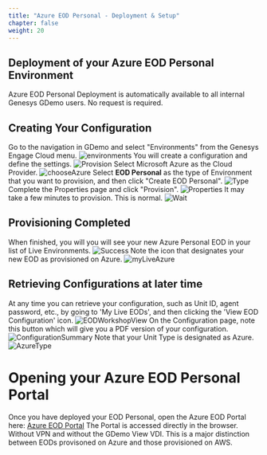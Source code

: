 ```yaml
---
title: "Azure EOD Personal - Deployment & Setup"
chapter: false
weight: 20
---
```


## Deployment of your Azure EOD Personal Environment
Azure EOD Personal Deployment is automatically available to all internal Genesys GDemo users. No request is required. 

## Creating Your Configuration
Go to the navigation in GDemo and select "Environments" from the Genesys Engage Cloud menu.
![environments](/images/Environments.jpg)
You will create a configuration and define the settings.
![Provision](/images/EODPersonalNew.jpg)
Select Microsoft Azure as the Cloud Provider.
![chooseAzure](/images/chooseAzureProvider.png)
Select **EOD Personal** as the type of Environment that you want to provision, and then click "Create EOD Personal".
![Type](/images/EODPersonalType.jpg)
Complete the Properties page and click "Provision".
![Properties](/images/EODPersonalTypeDetails.jpg)
It may take a few minutes to provision. This is normal.
![Wait](/images/POCRequested.jpg)
## Provisioning Completed
When finished, you will you will see your new Azure Personal EOD in your list of Live Environments.
![Success](/images/POCSuccessful.jpg)
Note the icon that designates your new EOD as provisioned on Azure.
![myLiveAzure](/images/myLiveAzure.png)
## Retrieving Configurations at later time
At any time you can retrieve your configuration, such as Unit ID, agent password, etc., by going to 'My Live EODs', and then clicking the 'View EOD Configuration' icon.
![EODWorkshopView](/images/EODWorkshopView.jpg)
On the Configuration page, note this button which will give you a PDF version of your configuration.
![ConfigurationSummary](/images/EODWorkshopPDF.jpg)
Note that your Unit Type is designated as Azure.
![AzureType](/images/azureUnitType.png)
# Opening your Azure EOD Personal Portal
Once you have deployed your EOD Personal, open the Azure EOD Portal here:
[Azure EOD Portal](https://portal-1007-westus2.prod001.genesysengage.com/)
The Portal is accessed directly in the browser. Without VPN and without the GDemo View VDI. This is a major distinction between EODs provisoned on Azure and those provisioned on AWS. 